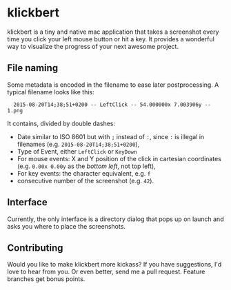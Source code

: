 # klickbert
klickbert is a tiny and native mac application that takes a screenshot every time you click your left mouse button or hit a key. It provides a wonderful way to visualize the progress of your next awesome project.

## File naming
Some metadata is encoded in the filename to ease later  postprocessing. A typical filename looks like this:
      
      2015-08-20T14;38;51+0200 -- LeftClick -- 54.000000x 7.003906y -- 1.png
      
It contains, divided by double dashes:

* Date similar to ISO 8601 but with `;` instead of `:`, since `:` is illegal in filenames (e.g. `2015-08-20T14;38;51+0200`),
* Type of Event, either `LeftClick` or `KeyDown`
* For mouse events: X and Y position of the click in cartesian coordinates (e.g. `0.00x 0.00y` as the *bottom left*, not top left),
* For key events: the character equivalent, e.g. `f`
* consecutive number of the screenshot (e.g. `42`).

## Interface
Currently, the only interface is a directory dialog that pops up on launch and asks you where to place the screenshots.

## Contributing
Would you like to make klickbert more kickass? If you have suggestions, I'd love to hear from you. Or even better, send me a pull request. Feature branches get bonus points.

